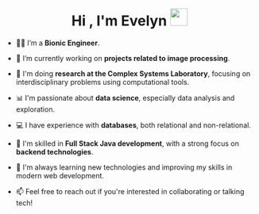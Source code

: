 <h1 align="center">Hi , I'm Evelyn <img src="https://media.giphy.com/media/hvRJCLFzcasrR4ia7z/giphy.gif" width="35"></h1>

<!--Intro start-->
- 👩‍🔬 I’m a **Bionic Engineer**.

- 🔭 I’m currently working on **projects related to image processing**.

- 🧪 I'm doing **research at the Complex Systems Laboratory**, focusing on interdisciplinary problems using computational tools.

- 📊 I'm passionate about **data science**, especially data analysis and exploration.

- 💻 I have experience with **databases**, both relational and non-relational.

- 🧱 I'm skilled in **Full Stack Java development**, with a strong focus on **backend technologies**.

- 🌱 I'm always learning new technologies and improving my skills in modern web development.

- 📫 Feel free to reach out if you're interested in collaborating or talking tech!
<!--Intro end-->


